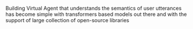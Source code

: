 Building Virtual Agent that understands the semantics of user utterances has become simple with transformers based models out there and with the support of large collection of open-source libraries
